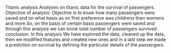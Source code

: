 Titanic analysis 
Analyses on titanic data for the survival of passengers.
Objective of analysis: Objective is to know how many passengers were saved and on what basis as on first preference was childrens then womens and more.So, on 
the basis of certain basis passengers were saved and through this analysis we can know total number of passengers survived .
conclusion: In this analysis We have explored the data, cleaned up the data, then we modified features and created new ones and in a last step we made a 
prediction on survival by defining the particular details of the passengers.
